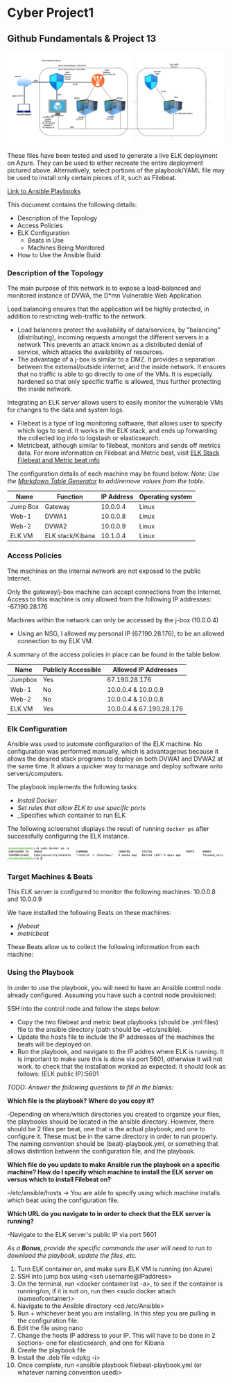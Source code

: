 # Cyber Project1
## Github Fundamentals & Project 13
![Azure VM Network Topology](https://github.com/abge0386/CyberProject1/blob/main/Images/Azure%20VM%20Diagram.png) 

These files have been tested and used to generate a live ELK deployment on Azure. They can be used to either recreate the entire deployment pictured above. Alternatively, select portions of the playbook/YAML file may be used to install only certain pieces of it, such as Filebeat.

  [Link to Ansible Playbooks](https://github.com/abge0386/CyberProject1/tree/main/Ansible)

This document contains the following details:
- Description of the Topology
- Access Policies
- ELK Configuration
  - Beats in Use
  - Machines Being Monitored
- How to Use the Ansible Build


### Description of the Topology

The main purpose of this network is to expose a load-balanced and monitored instance of DVWA, the D*mn Vulnerable Web Application.

Load balancing ensures that the application will be highly protected, in addition to restricting web-traffic to the network.
- Load balancers protect the availability of data/services, by "balancing" (distributing), incoming requests amongst the different servers in a network This prevents an attack known as a distributed denial of service, which attacks the availability of resources. 
- The advantage of a j-box is similar to a DMZ. It provides a separation between the external/outside internet, and the inside network.  It ensures that no traffic is able to go directly to one of the VMs. It is especially hardened so that only specific traffic is allowed, thus further protecting the inside network.

Integrating an ELK server allows users to easily monitor the vulnerable VMs for changes to the data and system logs.
- Filebeat is a type of log monitoring software, that allows user to specify which logs to send. It works in the ELK stack, and ends up forwarding the collected log info to logstash or elasticsearch.
- Metricbeat, although similar to filebeat, monitors and sends off metrics data.
For more information on Filebeat and Metric beat, visit [ELK Stack Filebeat and Metric beat info](https://www.elastic.co/guide/en/beats/filebeat/current/filebeat-overview.html)

The configuration details of each machine may be found below.
_Note: Use the [Markdown Table Generator](http://www.tablesgenerator.com/markdown_tables) to add/remove values from the table_.

| Name     | Function         | IP Address | Operating system |
|----------|------------------|------------|------------------|
| Jump Box | Gateway          | 10.0.0.4   | Linux            |
| Web-1    | DVWA1            | 10.0.0.8   | Linux            |
| Web-2    | DVWA2            | 10.0.0.9   | Linux            |
| ELK VM   | ELK stack/Kibana | 10.1.0.4   | Linux            |
### Access Policies

The machines on the internal network are not exposed to the public Internet. 

Only the gateway/j-box machine can accept connections from the Internet. Access to this machine is only allowed from the following IP addresses:
-67.190.28.176

Machines within the network can only be accessed by the j-box (10.0.0.4)
- Using an NSG, I allowed my personal IP (67.190.28.176), to be an allowed connection to my ELK VM.

A summary of the access policies in place can be found in the table below.

| Name    | Publicly Accessible | Allowed IP Addresses       |
|---------|---------------------|----------------------------|
| Jumpbox | Yes                 | 67.190.28.176              |
| Web-1   | No                  | 10.0.0.4 & 10.0.0.9      |
| Web-2   | No                  | 10.0.0.4 & 10.0.0.8      |
| ELK VM  | Yes                 | 10.0.0.4 & 67.190.28.176 |

### Elk Configuration

Ansible was used to automate configuration of the ELK machine. No configuration was performed manually, which is advantageous because it allows the desired stack programs to deploy on both DVWA1 and DVWA2 at the same time. It allows a quicker way to manage and deploy software onto servers/computers. 

The playbook implements the following tasks:
- _Install Docker_
- _Set rules that allow ELK to use specific ports_
- _Specifies which container to run ELK

The following screenshot displays the result of running `docker ps` after successfully configuring the ELK instance.

![docker ps](https://github.com/abge0386/CyberProject1/blob/main/Images/docker-ps.png)

### Target Machines & Beats
This ELK server is configured to monitor the following machines:
10.0.0.8 and 10.0.0.9

We have installed the following Beats on these machines:
- _filebeat_
- _metricbeat_

These Beats allow us to collect the following information from each machine:


### Using the Playbook
In order to use the playbook, you will need to have an Ansible control node already configured. Assuming you have such a control node provisioned: 

SSH into the control node and follow the steps below:
- Copy the two filebeat and metric beat playbooks (should be .yml files) file to the ansible directory (path should be ~etc/ansible).
- Update the hosts file to include the IP addresses of the machines the beats will be deployed on.
- Run the playbook, and navigate to the IP addres where ELK is running. It is important to make sure this is done via port 5601, otherwise it will not work. to check that the installation worked as expected. It should look as follows: (ELK public IP):5601

_TODO: Answer the following questions to fill in the blanks:_

**Which file is the playbook? Where do you copy it?** 

-Depending on where/which directories you created to organize your files, the playbooks should be located in the ansible directory. However, there should be 2 files per beat, one that is the actual playbook, and one to configure it. These must be in the same directory in order to run properly. The naming convention should be (beat)-playbook.yml, or something that allows distintion between the configuration file, and the playbook.

**Which file do you update to make Ansible run the playbook on a specific machine? How do I specify which machine to install the ELK server on versus which to install Filebeat on?**

-/etc/ansible/hosts -> You are able to specify using which machine installs which beat using the configuration file.

**Which URL do you navigate to in order to check that the ELK server is running?** 

-Navigate to the ELK server's public IP via port 5601

_As a **Bonus**, provide the specific commands the user will need to run to download the playbook, update the files, etc._

1. Turn ELK container on, and make sure ELK VM is running (on Azure)
2. SSH into jump box using <ssh username@IPaddress>
3. On the terminal, run <docker container list -a>, to see if the container is running/on, if it is not on, run <sudo docker start> then <sudo docker attach (nameofcontainer)>
4. Navigate to the Ansible directory <cd /etc/Ansible>
5. Run <curl> + whichever beat you are installing. In this step you are pulling in the configuration file.
6. Edit the file using nano
7. Change the hosts IP address to your IP. This will have to be done in 2 sections- one for elasticsearch, and one for Kibana
8. Create the playbook file
8. Install the .deb file <dpkg -i>
9. Once complete, run <ansible playbook filebeat-playbook.yml (or whatever naming convention used)>
